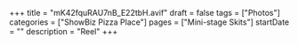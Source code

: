 +++
title = "mK42fquRAU7nB_E22tbH.avif"
draft = false
tags = ["Photos"]
categories = ["ShowBiz Pizza Place"]
pages = ["Mini-stage Skits"]
startDate = ""
description = "Reel"
+++
